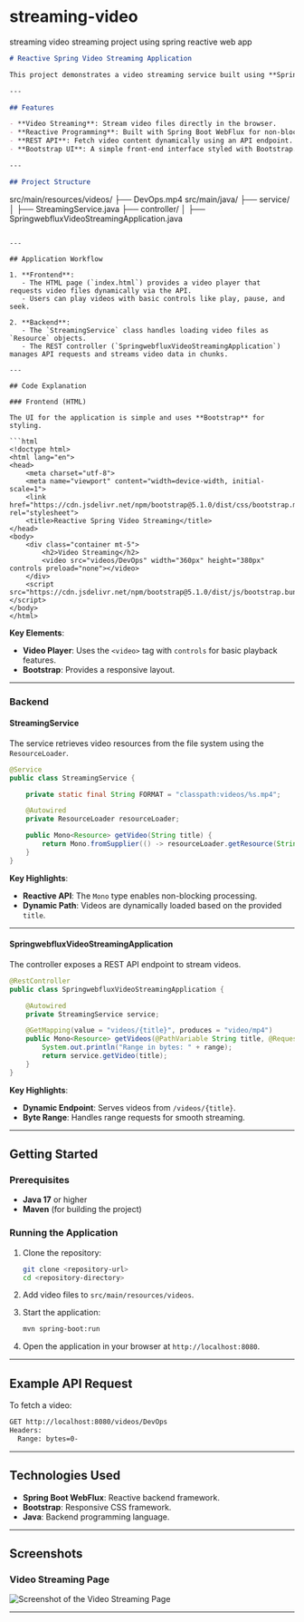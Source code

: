 # streaming-video
streaming video streaming project using spring reactive web app 

```markdown
# Reactive Spring Video Streaming Application

This project demonstrates a video streaming service built using **Spring Boot WebFlux** (reactive programming). It allows users to stream video files stored in the `src/main/resources/videos` directory.

---

## Features

- **Video Streaming**: Stream video files directly in the browser.
- **Reactive Programming**: Built with Spring Boot WebFlux for non-blocking, efficient handling of requests.
- **REST API**: Fetch video content dynamically using an API endpoint.
- **Bootstrap UI**: A simple front-end interface styled with Bootstrap.

---

## Project Structure

```
src/main/resources/videos/
├── DevOps.mp4
src/main/java/
├── service/
│   ├── StreamingService.java
├── controller/
│   ├── SpringwebfluxVideoStreamingApplication.java
```

---

## Application Workflow

1. **Frontend**:
   - The HTML page (`index.html`) provides a video player that requests video files dynamically via the API.
   - Users can play videos with basic controls like play, pause, and seek.

2. **Backend**:
   - The `StreamingService` class handles loading video files as `Resource` objects.
   - The REST controller (`SpringwebfluxVideoStreamingApplication`) manages API requests and streams video data in chunks.

---

## Code Explanation

### Frontend (HTML)

The UI for the application is simple and uses **Bootstrap** for styling.

```html
<!doctype html>
<html lang="en">
<head>
    <meta charset="utf-8">
    <meta name="viewport" content="width=device-width, initial-scale=1">
    <link href="https://cdn.jsdelivr.net/npm/bootstrap@5.1.0/dist/css/bootstrap.min.css" rel="stylesheet">
    <title>Reactive Spring Video Streaming</title>
</head>
<body>
    <div class="container mt-5">
        <h2>Video Streaming</h2>
        <video src="videos/DevOps" width="360px" height="380px" controls preload="none"></video>
    </div>
    <script src="https://cdn.jsdelivr.net/npm/bootstrap@5.1.0/dist/js/bootstrap.bundle.min.js"></script>
</body>
</html>
```

**Key Elements**:
- **Video Player**: Uses the `<video>` tag with `controls` for basic playback features.
- **Bootstrap**: Provides a responsive layout.

---

### Backend

#### **StreamingService**

The service retrieves video resources from the file system using the `ResourceLoader`.

```java
@Service
public class StreamingService {

    private static final String FORMAT = "classpath:videos/%s.mp4";

    @Autowired
    private ResourceLoader resourceLoader;

    public Mono<Resource> getVideo(String title) {
        return Mono.fromSupplier(() -> resourceLoader.getResource(String.format(FORMAT, title)));
    }
}
```

**Key Highlights**:
- **Reactive API**: The `Mono` type enables non-blocking processing.
- **Dynamic Path**: Videos are dynamically loaded based on the provided `title`.

---

#### **SpringwebfluxVideoStreamingApplication**

The controller exposes a REST API endpoint to stream videos.

```java
@RestController
public class SpringwebfluxVideoStreamingApplication {

    @Autowired
    private StreamingService service;

    @GetMapping(value = "videos/{title}", produces = "video/mp4")
    public Mono<Resource> getVideos(@PathVariable String title, @RequestHeader("Range") String range) {
        System.out.println("Range in bytes: " + range);
        return service.getVideo(title);
    }
}
```

**Key Highlights**:
- **Dynamic Endpoint**: Serves videos from `/videos/{title}`.
- **Byte Range**: Handles range requests for smooth streaming.

---

## Getting Started

### Prerequisites

- **Java 17** or higher
- **Maven** (for building the project)

### Running the Application

1. Clone the repository:
   ```bash
   git clone <repository-url>
   cd <repository-directory>
   ```

2. Add video files to `src/main/resources/videos`.

3. Start the application:
   ```bash
   mvn spring-boot:run
   ```

4. Open the application in your browser at `http://localhost:8080`.

---

## Example API Request

To fetch a video:

```bash
GET http://localhost:8080/videos/DevOps
Headers:
  Range: bytes=0-
```

---

## Technologies Used

- **Spring Boot WebFlux**: Reactive backend framework.
- **Bootstrap**: Responsive CSS framework.
- **Java**: Backend programming language.

---

## Screenshots

### Video Streaming Page
![Screenshot of the Video Streaming Page](screenshot.png)

---

